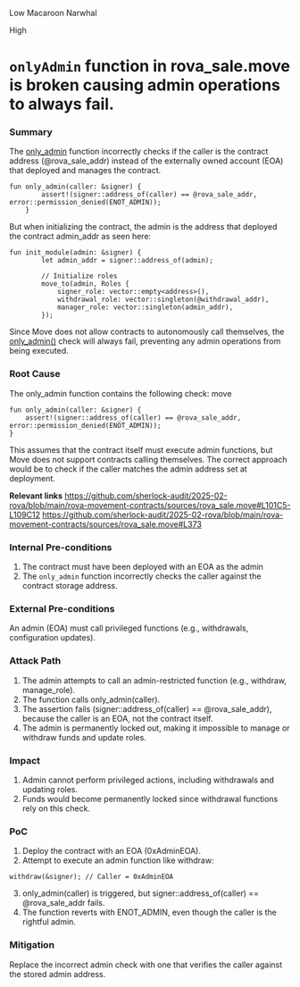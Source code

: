 Low Macaroon Narwhal

High

# `onlyAdmin` function in rova_sale.move is broken causing admin operations to always fail.

### Summary

The [only_admin](https://github.com/sherlock-audit/2025-02-rova/blob/main/rova-movement-contracts/sources/rova_sale.move#L373) function incorrectly checks if the caller is the contract address (@rova_sale_addr) instead of the externally owned account (EOA) that deployed and manages the contract.

```move
fun only_admin(caller: &signer) {
        assert!(signer::address_of(caller) == @rova_sale_addr, error::permission_denied(ENOT_ADMIN));
    }

```
But when initializing the contract, the admin is the address that deployed the contract admin_addr as seen here:
```move
fun init_module(admin: &signer) {
        let admin_addr = signer::address_of(admin);
        
        // Initialize roles
        move_to(admin, Roles {
            signer_role: vector::empty<address>(),
            withdrawal_role: vector::singleton(@withdrawal_addr),
            manager_role: vector::singleton(admin_addr),
        });
```

Since Move does not allow contracts to autonomously call themselves, the [only_admin()](https://github.com/sherlock-audit/2025-02-rova/blob/main/rova-movement-contracts/sources/rova_sale.move#L373) check will always fail, preventing any admin operations from being executed.

### Root Cause

The only_admin function contains the following check:
move
```move
fun only_admin(caller: &signer) {
    assert!(signer::address_of(caller) == @rova_sale_addr, error::permission_denied(ENOT_ADMIN));
}
```
This assumes that the contract itself must execute admin functions, but Move does not support contracts calling themselves.
The correct approach would be to check if the caller matches the admin address set at deployment.

**Relevant links**
https://github.com/sherlock-audit/2025-02-rova/blob/main/rova-movement-contracts/sources/rova_sale.move#L101C5-L109C12
https://github.com/sherlock-audit/2025-02-rova/blob/main/rova-movement-contracts/sources/rova_sale.move#L373

### Internal Pre-conditions

1. The contract must have been deployed with an EOA as the admin
2. The `only_admin` function incorrectly checks the caller against the contract storage address.

### External Pre-conditions

An admin (EOA) must call privileged functions (e.g., withdrawals, configuration updates).

### Attack Path

1. The admin attempts to call an admin-restricted function (e.g., withdraw, manage_role).
2. The function calls only_admin(caller).
3. The assertion fails (signer::address_of(caller) == @rova_sale_addr), because the caller is an EOA, not the contract itself.
4. The admin is permanently locked out, making it impossible to manage or withdraw funds and update roles.


### Impact

1. Admin cannot perform privileged actions, including withdrawals and updating roles.
2. Funds would become permanently locked since withdrawal functions rely on this check.

### PoC

1. Deploy the contract with an EOA (0xAdminEOA).
2. Attempt to execute an admin function like withdraw:
```move
withdraw(&signer); // Caller = 0xAdminEOA
```
3. only_admin(caller) is triggered, but signer::address_of(caller) == @rova_sale_addr fails.
4. The function reverts with ENOT_ADMIN, even though the caller is the rightful admin.


### Mitigation

Replace the incorrect admin check with one that verifies the caller against the stored admin address.

